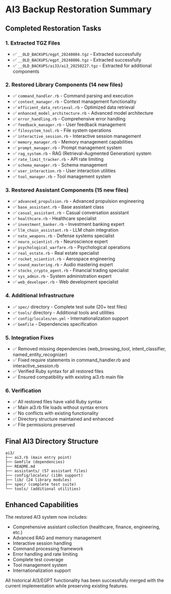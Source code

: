 # AI3 Backup Restoration Summary

## Completed Restoration Tasks

### 1. Extracted TGZ Files
- ✅ `__OLD_BACKUPS/egpt_20240804.tgz` - Extracted successfully
- ✅ `__OLD_BACKUPS/egpt_20240806.tgz` - Extracted successfully  
- ✅ `__OLD_BACKUPS/ai33/ai3_20250227.tgz` - Extracted for additional components

### 2. Restored Library Components (14 new files)
- ✅ `command_handler.rb` - Command parsing and execution
- ✅ `context_manager.rb` - Context management functionality
- ✅ `efficient_data_retrieval.rb` - Optimized data retrieval
- ✅ `enhanced_model_architecture.rb` - Advanced model architecture
- ✅ `error_handling.rb` - Comprehensive error handling
- ✅ `feedback_manager.rb` - User feedback management
- ✅ `filesystem_tool.rb` - File system operations
- ✅ `interactive_session.rb` - Interactive session management
- ✅ `memory_manager.rb` - Memory management capabilities
- ✅ `prompt_manager.rb` - Prompt management system
- ✅ `rag_system.rb` - RAG (Retrieval-Augmented Generation) system
- ✅ `rate_limit_tracker.rb` - API rate limiting
- ✅ `schema_manager.rb` - Schema management
- ✅ `user_interaction.rb` - User interaction utilities
- ✅ `tool_manager.rb` - Tool management system

### 3. Restored Assistant Components (15 new files)
- ✅ `advanced_propulsion.rb` - Advanced propulsion engineering
- ✅ `base_assistant.rb` - Base assistant class
- ✅ `casual_assistant.rb` - Casual conversation assistant
- ✅ `healthcare.rb` - Healthcare specialist
- ✅ `investment_banker.rb` - Investment banking expert
- ✅ `llm_chain_assistant.rb` - LLM chain integration
- ✅ `nato_weapons.rb` - Defense systems specialist
- ✅ `neuro_scientist.rb` - Neuroscience expert
- ✅ `psychological_warfare.rb` - Psychological operations
- ✅ `real_estate.rb` - Real estate specialist
- ✅ `rocket_scientist.rb` - Aerospace engineering
- ✅ `sound_mastering.rb` - Audio mastering expert
- ✅ `stocks_crypto_agent.rb` - Financial trading specialist
- ✅ `sys_admin.rb` - System administration expert
- ✅ `web_developer.rb` - Web development specialist

### 4. Additional Infrastructure
- ✅ `spec/` directory - Complete test suite (20+ test files)
- ✅ `tools/` directory - Additional tools and utilities
- ✅ `config/locales/en.yml` - Internationalization support
- ✅ `Gemfile` - Dependencies specification

### 5. Integration Fixes
- ✅ Removed missing dependencies (web_browsing_tool, intent_classifier, named_entity_recognizer)
- ✅ Fixed require statements in command_handler.rb and interactive_session.rb
- ✅ Verified Ruby syntax for all restored files
- ✅ Ensured compatibility with existing ai3.rb main file

### 6. Verification
- ✅ All restored files have valid Ruby syntax
- ✅ Main ai3.rb file loads without syntax errors
- ✅ No conflicts with existing functionality
- ✅ Directory structure maintained and enhanced
- ✅ File permissions preserved

## Final AI3 Directory Structure
```
ai3/
├── ai3.rb (main entry point)
├── Gemfile (dependencies)
├── README.md
├── assistants/ (57 assistant files)
├── config/locales/ (i18n support)
├── lib/ (24 library modules)
├── spec/ (complete test suite)
└── tools/ (additional utilities)
```

## Enhanced Capabilities
The restored AI3 system now includes:
- Comprehensive assistant collection (healthcare, finance, engineering, etc.)
- Advanced RAG and memory management
- Interactive session handling
- Command processing framework
- Error handling and rate limiting
- Complete test coverage
- Tool management system
- Internationalization support

All historical AI3/EGPT functionality has been successfully merged with the current implementation while preserving existing features.